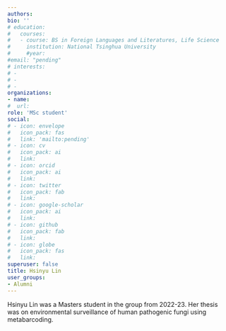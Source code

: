 ```yaml
---
authors:
bio: ''
# education:
#   courses:
#   - course: BS in Foreign Languages and Literatures, Life Science
#     institution: National Tsinghua University
#     #year:
#email: "pending"
# interests:
# - 
# - 
# - 
organizations:
- name:
#  url:
role: 'MSc student'
social:
# - icon: envelope
#   icon_pack: fas
#   link: 'mailto:pending'
# - icon: cv
#   icon_pack: ai
#   link:
# - icon: orcid
#   icon_pack: ai
#   link:
# - icon: twitter
#   icon_pack: fab
#   link:
# - icon: google-scholar
#   icon_pack: ai
#   link:
# - icon: github
#   icon_pack: fab
#   link:
# - icon: globe
#   icon_pack: fas
#   link:
superuser: false
title: Hsinyu Lin
user_groups:
- Alumni
---
```


Hsinyu Lin was a Masters student in the group from 2022-23. Her thesis was on environmental surveillance of human pathogenic fungi using metabarcoding.
